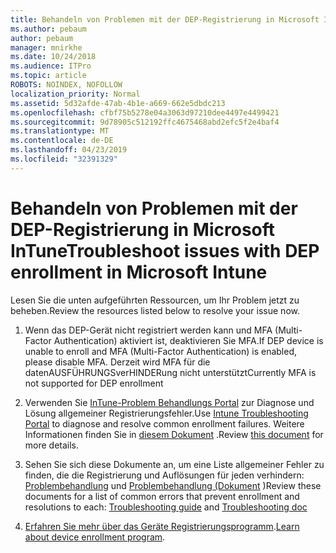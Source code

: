 ```yaml
---
title: Behandeln von Problemen mit der DEP-Registrierung in Microsoft InTune
ms.author: pebaum
author: pebaum
manager: mnirkhe
ms.date: 10/24/2018
ms.audience: ITPro
ms.topic: article
ROBOTS: NOINDEX, NOFOLLOW
localization_priority: Normal
ms.assetid: 5d32afde-47ab-4b1e-a669-662e5dbdc213
ms.openlocfilehash: cfbf75b5278e04a3063d97210dee4497e4499421
ms.sourcegitcommit: 9d78905c512192ffc4675468abd2efc5f2e4baf4
ms.translationtype: MT
ms.contentlocale: de-DE
ms.lasthandoff: 04/23/2019
ms.locfileid: "32391329"
---
```

# <a name="troubleshoot-issues-with-dep-enrollment-in-microsoft-intune"></a><span data-ttu-id="740a7-102">Behandeln von Problemen mit der DEP-Registrierung in Microsoft InTune</span><span class="sxs-lookup"><span data-stu-id="740a7-102">Troubleshoot issues with DEP enrollment in Microsoft Intune</span></span>

<span data-ttu-id="740a7-103">Lesen Sie die unten aufgeführten Ressourcen, um Ihr Problem jetzt zu beheben.</span><span class="sxs-lookup"><span data-stu-id="740a7-103">Review the resources listed below to resolve your issue now.</span></span> 
  
1. <span data-ttu-id="740a7-104">Wenn das DEP-Gerät nicht registriert werden kann und MFA (Multi-Factor Authentication) aktiviert ist, deaktivieren Sie MFA.</span><span class="sxs-lookup"><span data-stu-id="740a7-104">If DEP device is unable to enroll and MFA (Multi-Factor Authentication) is enabled, please disable MFA.</span></span> <span data-ttu-id="740a7-105">Derzeit wird MFA für die datenAUSFÜHRUNGSverHINDERung nicht unterstützt</span><span class="sxs-lookup"><span data-stu-id="740a7-105">Currently MFA is not supported for DEP enrollment</span></span>
    
2. <span data-ttu-id="740a7-106">Verwenden Sie [InTune-Problem Behandlungs Portal](https://devicemanagement.microsoft.com/#blade/Microsoft_Intune_DeviceSettings/TroubleshootBlade) zur Diagnose und Lösung allgemeiner Registrierungsfehler.</span><span class="sxs-lookup"><span data-stu-id="740a7-106">Use [Intune Troubleshooting Portal](https://devicemanagement.microsoft.com/#blade/Microsoft_Intune_DeviceSettings/TroubleshootBlade) to diagnose and resolve common enrollment failures.</span></span> <span data-ttu-id="740a7-107">Weitere Informationen finden Sie in [diesem Dokument](https://docs.microsoft.com/intune/help-desk-operators) .</span><span class="sxs-lookup"><span data-stu-id="740a7-107">Review [this document](https://docs.microsoft.com/intune/help-desk-operators) for more details.</span></span> 
    
3. <span data-ttu-id="740a7-108">Sehen Sie sich diese Dokumente an, um eine Liste allgemeiner Fehler zu finden, die die Registrierung und Auflösungen für jeden verhindern: [Problembehandlung](https://support.microsoft.com/help/4039809/troubleshooting-ios-device-enrollment-in-intune) und [Problembehandlung (Dokument](https://docs.microsoft.com/intune-classic/troubleshoot/troubleshoot-device-enrollment-in-intune) )</span><span class="sxs-lookup"><span data-stu-id="740a7-108">Review these documents for a list of common errors that prevent enrollment and resolutions to each: [Troubleshooting guide](https://support.microsoft.com/help/4039809/troubleshooting-ios-device-enrollment-in-intune) and [Troubleshooting doc](https://docs.microsoft.com/intune-classic/troubleshoot/troubleshoot-device-enrollment-in-intune)</span></span>
    
4. <span data-ttu-id="740a7-109">[Erfahren Sie mehr über das Geräte Registrierungsprogramm](https://docs.microsoft.com/intune/device-enrollment-program-enroll-ios).</span><span class="sxs-lookup"><span data-stu-id="740a7-109">[Learn about device enrollment program](https://docs.microsoft.com/intune/device-enrollment-program-enroll-ios).</span></span>
    


